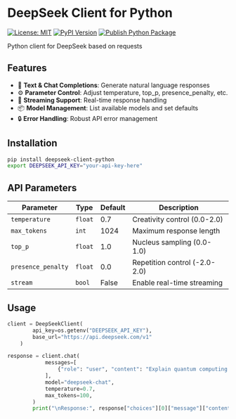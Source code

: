 # DeepSeek Client for Python

[![License: MIT](https://img.shields.io/badge/License-MIT-yellow.svg)](https://opensource.org/licenses/MIT)
[![PyPI Version](https://img.shields.io/pypi/v/deepseek-client-python)](https://pypi.org/project/deepseek-client-python/)
[![Publish Python Package](https://github.com/dsovlk/deepseek-client-python/actions/workflows/publish.yml/badge.svg)](https://github.com/dsovlk/deepseek-client-python/actions/workflows/publish.yml)

Python client for DeepSeek based on requests

## Features

- 🚀 **Text & Chat Completions**: Generate natural language responses
- ⚙️ **Parameter Control**: Adjust temperature, top_p, presence_penalty, etc.
- 🌊 **Streaming Support**: Real-time response handling
- 📦 **Model Management**: List available models and set defaults
- 🔒 **Error Handling**: Robust API error management

## Installation

```bash
pip install deepseek-client-python
export DEEPSEEK_API_KEY="your-api-key-here"
```

## API Parameters

| Parameter          | Type    | Default | Description                          |
|--------------------|---------|---------|--------------------------------------|
| `temperature`      | `float` | 0.7     | Creativity control (0.0-2.0)         |
| `max_tokens`       | `int`   | 1024    | Maximum response length              |
| `top_p`            | `float` | 1.0     | Nucleus sampling (0.0-1.0)           |
| `presence_penalty` | `float` | 0.0     | Repetition control (-2.0-2.0)        |
| `stream`           | `bool`  | False   | Enable real-time streaming           |

## Usage

```python
client = DeepSeekClient(
        api_key=os.getenv("DEEPSEEK_API_KEY"), 
        base_url="https://api.deepseek.com/v1"
    )

response = client.chat(
            messages=[
                {"role": "user", "content": "Explain quantum computing in simple terms"}
            ],
            model="deepseek-chat",
            temperature=0.7,
            max_tokens=100,
        )
        print("\nResponse:", response["choices"][0]["message"]["content"])
```